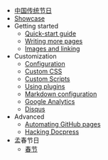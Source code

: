 * [中国传统节日](../README.md)
* [Showcase](showcase.md)
* Getting started
  * [Quick-start guide](getting-started/quickstart.md)
  * [Writing more pages](getting-started/more-pages.md)
  * [Images and linking](getting-started/images-and-linking.md)
* Customization
  * [Configuration](customization/config.md)
  * [Custom CSS](customization/css.md)
  * [Custom Scripts](customization/scripts.md)
  * [Using plugins](customization/plugins.md)
  * [Markdown configuration](customization/markdown.md)
  * [Google Analytics](customization/analytics.md)
  * [Disqus](customization/disqus.md)
* Advanced
  * [Automating GitHub pages](advanced/gh-pages.md)
  * [Hacking Docpress](advanced/hacking.md)
* 孟春节日
  * [春节](孟春节日/春节.md)
